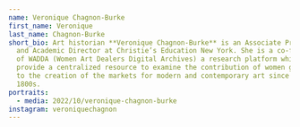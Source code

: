 ```yaml
---
name: Veronique Chagnon-Burke
first_name: Veronique
last_name: Chagnon-Burke
short_bio: Art historian **Veronique Chagnon-Burke** is an Associate Professor
  and Academic Director at Christie’s Education New York. She is a co-founders
  of WADDA (Women Art Dealers Digital Archives) a research platform which will
  provide a centralized resource to examine the contribution of women gallerists
  to the creation of the markets for modern and contemporary art since the late
  1800s.
portraits:
  - media: 2022/10/veronique-chagnon-burke
instagram: veroniquechagnon
---
```

